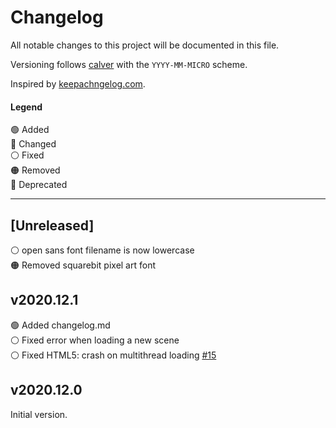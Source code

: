 # Changelog

All notable changes to this project will be documented in this file. 

Versioning follows [calver](https://calver.org/) with the `YYYY-MM-MICRO` scheme.

Inspired by [keepachngelog.com](https://keepachangelog.com/en/1.0.0/).

#### Legend

🟢 Added  
🔵 Changed  
⚪ Fixed  
🟠 Removed  
🔴 Deprecated  

---

## [Unreleased]

⚪ open sans font filename is now lowercase  
🟠 Removed squarebit pixel art font

## v2020.12.1

🟢 Added changelog.md  
⚪ Fixed error when loading a new scene  
⚪ Fixed HTML5: crash on multithread loading
[#15](https://github.com/crystal-bit/godot-game-template/issues/15)  

## v2020.12.0

Initial version.
